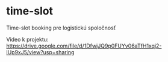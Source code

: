 # time-slot
Time-slot booking pre logistickú spoločnosť

Video k projektu: https://drive.google.com/file/d/1DfwjJQ9p0FUYv06aTfH1xqj2-lUp9xJ5/view?usp=sharing